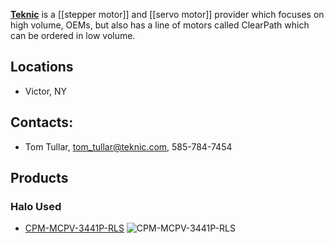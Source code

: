 [**Teknic**](http://www.teknic.com/) is a [[stepper motor]] and [[servo motor]] provider which focuses on high volume, OEMs, but also has a line of motors called ClearPath which can be ordered in low volume. 

## Locations
* Victor, NY

## Contacts:
* Tom Tullar, tom_tullar@teknic.com, 585-784-7454

## Products

### Halo Used
* [CPM-MCPV-3441P-RLS](https://www.teknic.com/model-info/CPM-MCPV-3441P-RLS/)
![CPM-MCPV-3441P-RLS](https://www.teknic.com/wp-content/themes/accelerate/images/090-130102.jpg)